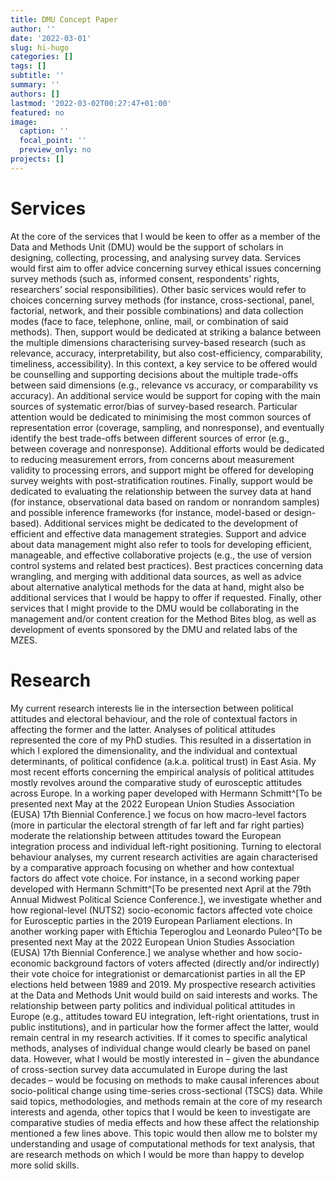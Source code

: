 ```yaml
---
title: DMU Concept Paper
author: ''
date: '2022-03-01'
slug: hi-hugo
categories: []
tags: []
subtitle: ''
summary: ''
authors: []
lastmod: '2022-03-02T00:27:47+01:00'
featured: no
image:
  caption: ''
  focal_point: ''
  preview_only: no
projects: []
---
```


# Services

At the core of the services that I would be keen to offer as a member of the Data and Methods Unit (DMU) would be the support of scholars in designing, collecting, processing, and analysing  survey data. Services would first aim to offer advice concerning survey ethical issues concerning survey methods (such as, informed consent, respondents’ rights, researchers’ social responsibilities). Other basic services would refer to choices concerning survey methods (for instance, cross-sectional, panel, factorial, network, and their possible combinations) and data collection modes (face to face, telephone, online, mail, or combination of said methods). Then, support would be dedicated at striking a balance between the multiple dimensions characterising survey-based research (such as relevance, accuracy, interpretability, but also cost-efficiency, comparability, timeliness, accessibility). In this context, a key service to be offered would be counselling and supporting decisions about the multiple trade-offs between said dimensions (e.g., relevance vs accuracy, or comparability vs accuracy). An additional service would be support for coping with the main sources of systematic error/bias of survey-based research. Particular attention would be dedicated to minimising the most common sources of representation error (coverage, sampling, and nonresponse), and eventually identify the best trade-offs between different sources of error (e.g., between coverage and nonresponse). Additional efforts would be dedicated to reducing measurement errors, from concerns about measurement validity to processing errors, and support might be offered for  developing survey weights with post-stratification routines. Finally, support would be dedicated to evaluating the relationship between the survey data at hand (for instance, observational data based on random or nonrandom samples) and possible inference frameworks (for instance, model-based or design-based). 
Additional services might be dedicated to the development of efficient and effective data management strategies. Support and advice about data management might also refer to tools for developing efficient, manageable, and effective collaborative projects (e.g., the use of version control systems and related best practices). Best practices concerning data wrangling, and merging with additional data sources, as well as advice about alternative analytical methods for the data at hand, might also be additional services that I would be happy to offer if requested.
Finally, other services that I might provide to the DMU would be collaborating in the management and/or content creation for the Method Bites blog, as well as development of events sponsored by the DMU and related labs of the MZES.

# Research

My current research interests lie in the intersection between political attitudes and electoral behaviour, and the role of contextual factors in affecting the former and the latter.
Analyses of political attitudes represented the core of my PhD studies. This resulted in a dissertation in which I explored the dimensionality, and the individual and contextual determinants, of political confidence (a.k.a. political trust) in East Asia. My most recent efforts concerning the empirical analysis of political attitudes mostly revolves around the comparative study of eurosceptic attitudes across Europe. In a working paper developed with Hermann Schmitt^[To be presented next May at the 2022 European Union Studies Association (EUSA) 17th Biennial Conference.] we focus on how macro-level factors (more in particular the electoral strength of far left and far right parties) moderate the relationship between attitudes toward the European integration process and individual left-right positioning. Turning to electoral behaviour analyses, my current research activities are again characterised by a comparative approach focusing on whether and how contextual factors do affect vote choice. For instance, in a second working paper developed with Hermann Schmitt^[To be presented next April at the 79th Annual Midwest Political Science Conference.], we investigate whether and how regional-level (NUTS2) socio-economic factors affected vote choice for Eurosceptic parties in the 2019 European Parliament  elections. In another working paper with Eftichia Teperoglou and Leonardo Puleo^[To be presented next May at the 2022 European Union Studies Association (EUSA) 17th Biennial Conference.] we analyse whether and how socio-economic background factors of voters affected (directly and/or indirectly) their vote choice for integrationist or demarcationist parties in all the EP elections held between 1989 and 2019. 
My prospective research activities at the Data and Methods Unit would build on said interests and works. The relationship between party politics and individual political attitudes in Europe (e.g., attitudes toward EU integration, left-right orientations, trust in public institutions), and in particular how the former affect the latter, would remain central in my research activities. If it comes to specific analytical methods, analyses of individual change would clearly be based on panel data. However, what I would be mostly interested in – given the abundance of cross-section survey data accumulated in Europe during the last decades  – would be focusing on methods to make causal inferences about socio-political  change using time-series cross-sectional (TSCS) data. 
While said topics, methodologies, and methods remain at the core of my research interests and agenda, other topics that I would be keen to investigate are comparative studies of media effects and how these affect the relationship mentioned a few lines above. This topic would then allow me to bolster my understanding and usage of computational methods for text analysis, that are research methods on which I would be more than happy to develop more solid skills.
 
